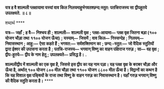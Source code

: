 **यत्र ह वै शाल्मली प्लक्षायामा यस्यां वाव किल निलयमाहुर्भगवतश्छन्द:स्तुत: पतत्त्रिराजस्य सा** **द्वीपहूतये उपलक्ष्यते. ॥ ८॥** 

शब्दार्थ **** 

**यत्र—** **जहाँ** **; ह वै—** **निश्चय ही** **; शाल्मली—** **शाल्मली वृक्ष** **; प्लक्ष-आयामा—** **प्लक्ष वृक्ष जितना बड़ा (१०० योजन चौड़ा तथा** **११०० योजन ऊँचा)** **; यस्याम्—** **जिसमें** **; वाव किल—** **निस्सन्देह** **; निलयम्—** **निवासस्थान** **; आहु:—** **ऐसा कहते हैं** **; भगवत:—** **सर्वशक्तिमान का** **; छन्द:-स्तुत:—** **जो वैदिक स्तुतियों द्वारा ईश्वर की उपासना करता है** **; पतत्त्रि-राजस्य—** **भगवान् विष्णु का** **वाहन पक्षिराज गरुड़** **; सा—** **वह वृक्ष** **; द्वीप-हूतये—** **द्वीप के नाम हेतु** **; उपलक्ष्यते—** **प्रसिद्ध है।** **.** 

**शाल्मलीद्वीप में शाल्मली का एक वृक्ष है, जिससे इस द्वीप का यह नाम पड़ा। यह प्लक्ष** **वृक्ष के बराबर चौड़ा और ऊँचा है, अर्थात् १०० योजन ८०० मील चौड़ा तथा ११०० योजन** **८८०० मील ऊँचा है। विद्वानों का कथन है कि यह विशाल वृक्ष पकि्षयों के राजा तथा विष्णु के** **वाहन गरुड़ का निवासस्थान है। यहाँ गरुड़ भगवान् विष्णु की वैदिक स्तुति करता है।** **** 